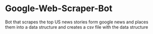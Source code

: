 # Google-Web-Scraper-Bot
Bot that scrapes the top US news stories form google news and places them into a data structure and creates a csv file with the data structure
